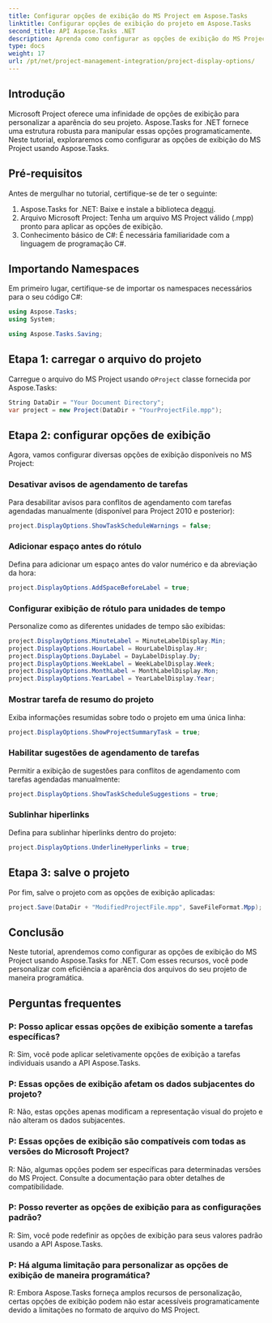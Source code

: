 ```yaml
---
title: Configurar opções de exibição do MS Project em Aspose.Tasks
linktitle: Configurar opções de exibição do projeto em Aspose.Tasks
second_title: API Aspose.Tasks .NET
description: Aprenda como configurar as opções de exibição do MS Project programaticamente usando Aspose.Tasks for .NET. Personalize a aparência do seu projeto sem esforço.
type: docs
weight: 17
url: /pt/net/project-management-integration/project-display-options/
---
```

## Introdução
Microsoft Project oferece uma infinidade de opções de exibição para personalizar a aparência do seu projeto. Aspose.Tasks for .NET fornece uma estrutura robusta para manipular essas opções programaticamente. Neste tutorial, exploraremos como configurar as opções de exibição do MS Project usando Aspose.Tasks.
## Pré-requisitos
Antes de mergulhar no tutorial, certifique-se de ter o seguinte:
1.  Aspose.Tasks for .NET: Baixe e instale a biblioteca de[aqui](https://releases.aspose.com/tasks/net/).
2. Arquivo Microsoft Project: Tenha um arquivo MS Project válido (.mpp) pronto para aplicar as opções de exibição.
3. Conhecimento básico de C#: É necessária familiaridade com a linguagem de programação C#.

## Importando Namespaces
Em primeiro lugar, certifique-se de importar os namespaces necessários para o seu código C#:
```csharp
using Aspose.Tasks;
using System;

using Aspose.Tasks.Saving;
```
## Etapa 1: carregar o arquivo do projeto
 Carregue o arquivo do MS Project usando o`Project` classe fornecida por Aspose.Tasks:
```csharp
String DataDir = "Your Document Directory";
var project = new Project(DataDir + "YourProjectFile.mpp");
```
## Etapa 2: configurar opções de exibição
Agora, vamos configurar diversas opções de exibição disponíveis no MS Project:
### Desativar avisos de agendamento de tarefas
Para desabilitar avisos para conflitos de agendamento com tarefas agendadas manualmente (disponível para Project 2010 e posterior):
```csharp
project.DisplayOptions.ShowTaskScheduleWarnings = false;
```
### Adicionar espaço antes do rótulo
Defina para adicionar um espaço antes do valor numérico e da abreviação da hora:
```csharp
project.DisplayOptions.AddSpaceBeforeLabel = true;
```
### Configurar exibição de rótulo para unidades de tempo
Personalize como as diferentes unidades de tempo são exibidas:
```csharp
project.DisplayOptions.MinuteLabel = MinuteLabelDisplay.Min;
project.DisplayOptions.HourLabel = HourLabelDisplay.Hr;
project.DisplayOptions.DayLabel = DayLabelDisplay.Dy;
project.DisplayOptions.WeekLabel = WeekLabelDisplay.Week;
project.DisplayOptions.MonthLabel = MonthLabelDisplay.Mon;
project.DisplayOptions.YearLabel = YearLabelDisplay.Year;
```
### Mostrar tarefa de resumo do projeto
Exiba informações resumidas sobre todo o projeto em uma única linha:
```csharp
project.DisplayOptions.ShowProjectSummaryTask = true;
```
### Habilitar sugestões de agendamento de tarefas
Permitir a exibição de sugestões para conflitos de agendamento com tarefas agendadas manualmente:
```csharp
project.DisplayOptions.ShowTaskScheduleSuggestions = true;
```
### Sublinhar hiperlinks
Defina para sublinhar hiperlinks dentro do projeto:
```csharp
project.DisplayOptions.UnderlineHyperlinks = true;
```
## Etapa 3: salve o projeto
Por fim, salve o projeto com as opções de exibição aplicadas:
```csharp
project.Save(DataDir + "ModifiedProjectFile.mpp", SaveFileFormat.Mpp);
```

## Conclusão
Neste tutorial, aprendemos como configurar as opções de exibição do MS Project usando Aspose.Tasks for .NET. Com esses recursos, você pode personalizar com eficiência a aparência dos arquivos do seu projeto de maneira programática.
## Perguntas frequentes
### P: Posso aplicar essas opções de exibição somente a tarefas específicas?
R: Sim, você pode aplicar seletivamente opções de exibição a tarefas individuais usando a API Aspose.Tasks.
### P: Essas opções de exibição afetam os dados subjacentes do projeto?
R: Não, estas opções apenas modificam a representação visual do projeto e não alteram os dados subjacentes.
### P: Essas opções de exibição são compatíveis com todas as versões do Microsoft Project?
R: Não, algumas opções podem ser específicas para determinadas versões do MS Project. Consulte a documentação para obter detalhes de compatibilidade.
### P: Posso reverter as opções de exibição para as configurações padrão?
R: Sim, você pode redefinir as opções de exibição para seus valores padrão usando a API Aspose.Tasks.
### P: Há alguma limitação para personalizar as opções de exibição de maneira programática?
R: Embora Aspose.Tasks forneça amplos recursos de personalização, certas opções de exibição podem não estar acessíveis programaticamente devido a limitações no formato de arquivo do MS Project.